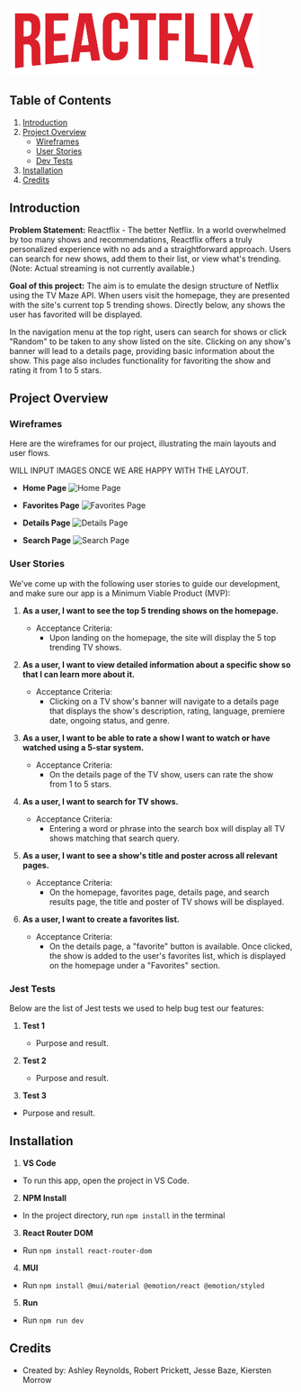 ![Project Logo](public/images/REACTFLIX-LOGO.png)

## Table of Contents

1. [Introduction](#introduction)
2. [Project Overview](#project-overview)
   - [Wireframes](#wireframes)
   - [User Stories](#user-stories)
   - [Dev Tests](#jest-tests)
3. [Installation](#installation)
4. [Credits](#credits)

## Introduction

**Problem Statement:** Reactflix - The better Netflix. In a world overwhelmed by too many shows and recommendations, Reactflix offers a truly personalized experience with no ads and a straightforward approach. Users can search for new shows, add them to their list, or view what's trending. (Note: Actual streaming is not currently available.)

**Goal of this project:** The aim is to emulate the design structure of Netflix using the TV Maze API. When users visit the homepage, they are presented with the site's current top 5 trending shows. Directly below, any shows the user has favorited will be displayed. 

In the navigation menu at the top right, users can search for shows or click "Random" to be taken to any show listed on the site. Clicking on any show's banner will lead to a details page, providing basic information about the show. This page also includes functionality for favoriting the show and rating it from 1 to 5 stars.

## Project Overview

### Wireframes

Here are the wireframes for our project, illustrating the main layouts and user flows.

WILL INPUT IMAGES ONCE WE ARE HAPPY WITH THE LAYOUT.

- **Home Page**
  ![Home Page](images/home-page.png)

- **Favorites Page**
  ![Favorites Page](images/favorites-page.png)

- **Details Page**
  ![Details Page](images/details-page.png)

- **Search Page**
  ![Search Page ](images/search-page.png)


### User Stories

We've come up with the following user stories to guide our development, and make sure our app is a Minimum Viable Product (MVP):

1. **As a user, I want to see the top 5 trending shows on the homepage.**
   - Acceptance Criteria:
     - Upon landing on the homepage, the site will display the 5 top trending TV shows.

2. **As a user, I want to view detailed information about a specific show so that I can learn more about it.**
   - Acceptance Criteria:
     - Clicking on a TV show's banner will navigate to a details page that displays the show's description, rating, language, premiere date, ongoing status, and genre.

3. **As a user, I want to be able to rate a show I want to watch or have watched using a 5-star system.**
   - Acceptance Criteria:
     - On the details page of the TV show, users can rate the show from 1 to 5 stars.

4. **As a user, I want to search for TV shows.**
   - Acceptance Criteria:
     - Entering a word or phrase into the search box will display all TV shows matching that search query.

5. **As a user, I want to see a show's title and poster across all relevant pages.**
   - Acceptance Criteria:
     - On the homepage, favorites page, details page, and search results page, the title and poster of TV shows will be displayed.

6. **As a user, I want to create a favorites list.**
   - Acceptance Criteria:
     - On the details page, a "favorite" button is available. Once clicked, the show is added to the user's favorites list, which is displayed on the homepage under a "Favorites" section.

### Jest Tests

Below are the list of Jest tests we used to help bug test our features:

1. **Test 1**
   - Purpose and result.

2. **Test 2**
   - Purpose and result.

3. **Test 3**
  - Purpose and result.

## Installation

1. **VS Code**
  - To run this app, open the project in VS Code.

2. **NPM Install**
  - In the project directory, run `npm install` in the terminal

3. **React Router DOM**
  - Run `npm install react-router-dom` 

4. **MUI**
  - Run `npm install @mui/material @emotion/react @emotion/styled` 

5. **Run**
  - Run `npm run dev`

## Credits
- Created by: Ashley Reynolds, Robert Prickett, Jesse Baze, Kiersten Morrow
